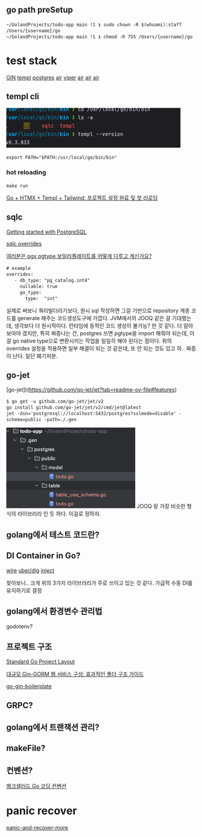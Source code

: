 
## go path preSetup 

```azure
~/GolandProjects/todo-app main !1 ❯ sudo chown -R $(whoami):staff /Users/{username}/go      
~/GolandProjects/todo-app main !1 ❯ chmod -R 755 /Users/{username}/go
```


# test stack

[GIN]()
[templ]()
[postgres]()
[air]()
[viper]()
[air]()
[air]()
[air]()


## templ cli

![img.png](img.png)

```azure
export PATH="$PATH:/usr/local/go/bin/bin"
```


### hot reloading

```azure
make run
```

[Go + HTMX + Templ + Tailwind: 프로젝트 설정 완료 및 핫 리로딩](https://medium.com/ostinato-rigore/go-htmx-templ-tailwind-complete-project-setup-hot-reloading-2ca1ba6c28be)

## sqlc

[Getting started with PostgreSQL](https://docs.sqlc.dev/en/latest/tutorials/getting-started-postgresql.html)

[sqlc overrides](https://docs.sqlc.dev/en/stable/howto/overrides.html)

[여러분은 pgx pgtype 보일러플레이트를 어떻게 다루고 계신가요?](https://www.reddit.com/r/golang/comments/1h5q7ng/how_are_you_guys_dealing_with_pgx_pgtype/)

```azure
# example
overrides:
   - db_type: "pg_catalog.int4"
     nullable: true
     go_type:
       type:  "int"
```

실제로 써보니 쿼리빌더라기보다, 원시 sql 작성하면 그걸 기반으로 repository 계층 코드를 generate 해주는 코드생성도구에 가깝다.
JVM에서의 JOOQ 같은 걸 기대했는데, 생각보다 더 원시적이다. 런타임에 동적인 코드 생성이 불가능? 한 것 같다. 더 알아보아야 겠지만,
특히 짜증나는 건, postgres 쓰면 pgtype을 import 해줘야 되는데, 이걸 go native type으로 변환시키는 작업을 일일히 해야 된다는 점이다.
위의 overrides 설정을 적용하면 일부 해결이 되는 것 같은데, 또 안 되는 것도 있고 하.. 짜증이 난다. 일단 폐기처분.


## go-jet

[go-jet])(https://github.com/go-jet/jet?tab=readme-ov-file#features)

```azure
$ go get -u github.com/go-jet/jet/v2
go install github.com/go-jet/jet/v2/cmd/jet@latest
jet -dsn='postgresql://localhost:5432/postgres?sslmode=disable' -schema=public -path=./.gen
```

![img_1.png](img_1.png)
JOOQ 랑 가장 비슷한 형식의 라이브러리 인 듯 하다. 이걸로 정하자.

## golang에서 테스트 코드란?




## DI Container in Go?

[wire](https://github.com/google/wire)
[uber/dig](https://github.com/uber-go/dig)
[inject](https://github.com/facebookarchive/inject)

찾아보니.. 크게 위의 3가지 라이브러리가 주로 쓰이고 있는 것 같다. 가급적 수동 DI를 유지하기로 결정  

## golang에서 환경변수 관리법

godotenv?


## 프로젝트 구조

[Standard Go Project Layout](https://github.com/golang-standards/project-layout/blob/master/README_ko.md)

[대규모 Gin-GORM 웹 서비스 구성: 효과적인 폴더 구조 가이드](https://fenixara.com/organizing-a-large-scale-gin-gorm-web-service-a-guide-to-effective-folder-structure/)

[go-gin-boilerplate](https://github.com/vsouza/go-gin-boilerplate)

## GRPC?


## golang에서 트랜잭션 관리?


## makeFile?


## 컨벤션?

[뱅크샐러드 Go 코딩 컨벤션](https://blog.banksalad.com/tech/go-best-practice-in-banksalad/)


# panic recover 

[panic-and-recover-more](https://go101.org/article/panic-and-recover-more.html)






